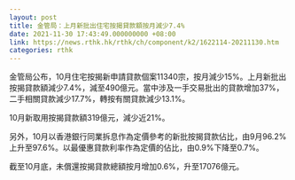 ```yaml
---
layout: post
title: 金管局：上月新批出住宅按揭貸款額按月減少7.4%
date: 2021-11-30 17:43:49.000000000 +08:00
link: https://news.rthk.hk/rthk/ch/component/k2/1622114-20211130.htm
categories: rthk
---
```


金管局公布，10月住宅按揭新申請貸款個案11340宗，按月減少15%。上月新批出按揭貸款額減少7.4%，減至490億元。當中涉及一手交易批出的貸款增加37%，二手相關貸款減少17.7%，轉按有關貸款減少13.1%。

10月新取用按揭貸款額319億元，減少近21%。

另外，10月以香港銀行同業拆息作為定價參考的新批按揭貸款佔比，由9月96.2%上升至97.6%。以最優惠貸款利率作為定價的佔比，由0.9%下降至0.7%。

截至10月底，未償還按揭貸款總額按月增加0.6%，升至17076億元。
